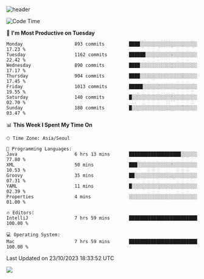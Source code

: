 ![header](https://capsule-render.vercel.app/api?type=Egg&color=timeAuto&height=300&section=header&text=PoPo&fontSize=90&animation=fadeIn)

  <!--START_SECTION:waka-->
![Code Time](http://img.shields.io/badge/Code%20Time-1%2C244%20hrs%209%20mins-blue)

📅 **I'm Most Productive on Tuesday** 

```text
Monday                   893 commits         ████░░░░░░░░░░░░░░░░░░░░░   17.23 % 
Tuesday                  1162 commits        ██████░░░░░░░░░░░░░░░░░░░   22.42 % 
Wednesday                890 commits         ████░░░░░░░░░░░░░░░░░░░░░   17.17 % 
Thursday                 904 commits         ████░░░░░░░░░░░░░░░░░░░░░   17.45 % 
Friday                   1013 commits        █████░░░░░░░░░░░░░░░░░░░░   19.55 % 
Saturday                 140 commits         █░░░░░░░░░░░░░░░░░░░░░░░░   02.70 % 
Sunday                   180 commits         █░░░░░░░░░░░░░░░░░░░░░░░░   03.47 % 
```


📊 **This Week I Spent My Time On** 

```text
🕑︎ Time Zone: Asia/Seoul

💬 Programming Languages: 
Java                     6 hrs 13 mins       ███████████████████░░░░░░   77.80 % 
XML                      50 mins             ███░░░░░░░░░░░░░░░░░░░░░░   10.53 % 
Groovy                   35 mins             ██░░░░░░░░░░░░░░░░░░░░░░░   07.31 % 
YAML                     11 mins             █░░░░░░░░░░░░░░░░░░░░░░░░   02.39 % 
Properties               4 mins              ░░░░░░░░░░░░░░░░░░░░░░░░░   01.00 % 

🔥 Editors: 
IntelliJ                 7 hrs 59 mins       █████████████████████████   100.00 % 

💻 Operating System: 
Mac                      7 hrs 59 mins       █████████████████████████   100.00 % 
```


 Last Updated on 23/10/2023 18:33:52 UTC
<!--END_SECTION:waka-->



<img src="https://capsule-render.vercel.app/api?type=Egg&color=timeAuto&height=300&section=footer&text=PoPo&fontSize=90&animation=fadeIn&reversal=true" />
